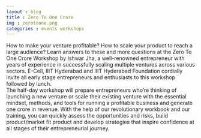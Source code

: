 ```yaml
---
layout : blog
title : Zero To One Crore
img : zerotoone.png
categories : events workshops 
---
```


 How to make your venture profitable? How to scale your product to reach a large audience? Learn answers to these and more questions at the Zero To One Crore Workshop by Ishwar Jha, a well-renowned entrepreneur with years of experience in successfully scaling multiple ventures across various sectors. E-Cell, IIIT Hyderabad and IIIT Hyderabad Foundation cordially invite all early stage entrepreneurs and enthusiasts to this workshop followed by lunch.  
The half-day workshop will prepare entrepreneurs who’re thinking of launching a new venture or scale their existing venture with the essential mindset, methods, and tools for running a profitable business and generate one crore in revenue. With the help of our revolutionary workbook and our training, you can quickly assess the opportunities and risks, build product/market fit product and develop strategies that inspire confidence at all stages of their entrepreneurial journey. 
